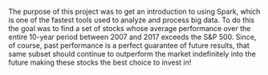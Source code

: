 The purpose  of this project was to get an introduction to using Spark, which is one of the fastest tools used to analyze and process big data. To do this the goal was to find a set of stocks whose average performance over the entire 10-year period between 2007 and 2017 exceeds the S&P 500. Since, of course, past performance is a perfect guarantee of future results, that same subset should continue to outperform the market indefinitely into the future making these stocks the best choice to invest in!
